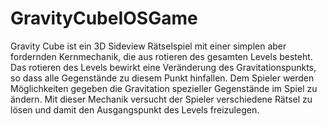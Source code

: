 # GravityCubeIOSGame
Gravity Cube ist ein 3D Sideview Rätselspiel mit einer simplen aber fordernden Kernmechanik, die aus rotieren des gesamten Levels besteht. Das rotieren des Levels bewirkt eine Veränderung des Gravitationspunkts, so dass alle Gegenstände zu diesem Punkt hinfallen. Dem Spieler werden Möglichkeiten gegeben die Gravitation spezieller Gegenstände im Spiel zu ändern. Mit dieser Mechanik versucht der Spieler verschiedene Rätsel zu lösen und damit den Ausgangspunkt des Levels freizulegen.
